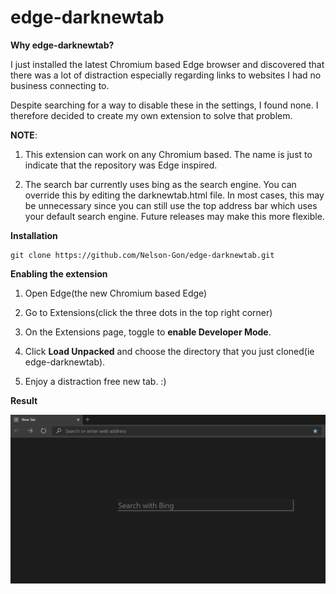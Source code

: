# edge-darknewtab

**Why edge-darknewtab?**

I just installed the latest Chromium based Edge browser and discovered that there was a lot of distraction especially regarding links to websites I had no business connecting to. 

Despite searching for a way to disable these in the settings, I found none. I therefore decided to create my own extension to solve that problem. 

**NOTE**:

1. This extension can work on any Chromium based. The name is just to indicate that the repository was Edge inspired.

2. The search bar currently uses bing as the search engine. You can override this by editing the darknewtab.html file. In most cases, this may be unnecessary since you can still use the top address bar which uses your default search engine. Future releases may make this more flexible.


**Installation**

```
git clone https://github.com/Nelson-Gon/edge-darknewtab.git

```
**Enabling the extension**

1. Open Edge(the new Chromium based Edge)

2. Go to Extensions(click the three dots in the top right corner)

3. On the Extensions page, toggle to **enable Developer Mode**.

4. Click **Load Unpacked** and choose the directory that you just cloned(ie edge-darknewtab).

5. Enjoy a distraction free new tab. :)


**Result**

![New tab](results.png)
